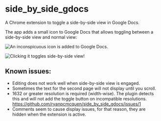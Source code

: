 # side_by_side_gdocs

A Chrome extension to toggle a side-by-side view in Google Docs.

The app adds a small icon to Google Docs that allows toggling between a side-by-side view and normal view:

![An inconspicuous icon is added to Google Docs.](https://usercontent.irccloud-cdn.com/file/fs0zDAiG/side_by_side__icon-screenshot-compressor.png)

![Clicking it toggles side-by-side view!](https://usercontent.irccloud-cdn.com/file/kPzMmO6a/side_by_side__in-action-screenshot-compressor.png)

## Known issues:

- Editing does not work well when side-by-side view is engaged.
- Sometimes the text for the second page will not display until you scroll.
- 1632 or greater resolution is required (width-wise). The plugin detects this and will not add the toggle button on incompatible resolutions. <https://github.com/ryanpcmcquen/side_by_side_gdocs/issues/1>
- Comments seem to cause display issues, for that reason, they are hidden when the extension is active.
